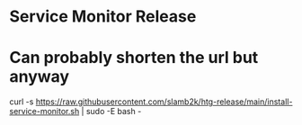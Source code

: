 # Service Monitor Release

# Can probably shorten the url but anyway
curl -s https://raw.githubusercontent.com/slamb2k/htg-release/main/install-service-monitor.sh | sudo -E bash -
